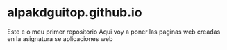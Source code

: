 # alpakdguitop.github.io
Este e o meu primer repositorio
Aqui voy a poner las paginas web creadas en la asignatura se aplicaciones web
